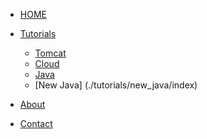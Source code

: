 <!-- docs/_sidebar.md -->


* [HOME](./)

* [Tutorials](./tutorials/index)
  * [Tomcat](./tutorials/tomcat/index)
  * [Cloud](./tutorials/cloud/index)
  * [Java](./tutorials/java/index)
  * [New Java] (./tutorials/new_java/index)

* [About](./about/index)

* [Contact](./contact/index)

